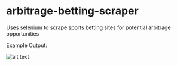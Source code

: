 # arbitrage-betting-scraper
Uses selenium to scrape sports betting sites for potential arbitrage opportunities

Example Output: 

![alt text](https://github.com/cm9423/arbitrage-betting-web-scraper/blob/main/docs/images/example-output.png)
